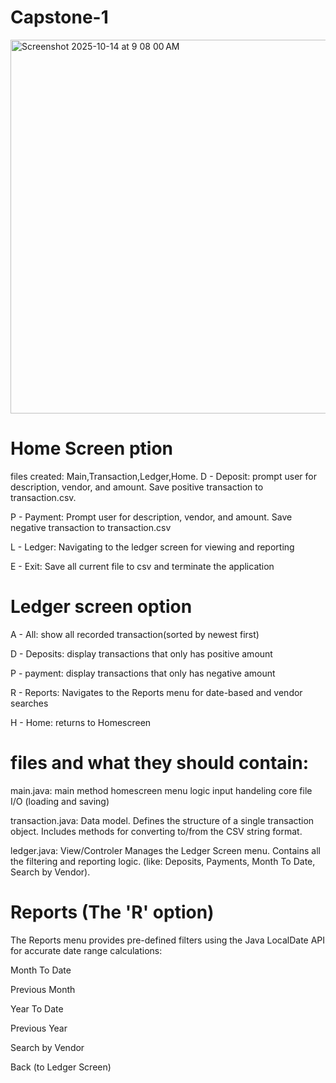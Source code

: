 # Capstone-1

<img width="712" height="598" alt="Screenshot 2025-10-14 at 9 08 00 AM" src="https://github.com/user-attachments/assets/3ca42f45-89c3-4390-a56f-db16737ed8bf" />

# Home Screen ption
files created: Main,Transaction,Ledger,Home.
D - Deposit:
prompt user for description, vendor, and amount. Save positive transaction to transaction.csv.

P - Payment:
Prompt user for description, vendor, and amount. Save negative transaction to transaction.csv 

L - Ledger:
Navigating to the ledger screen for viewing and reporting

E - Exit:
Save all current file to csv and terminate the application


# Ledger screen option
A - All:
show all recorded transaction(sorted by newest first)

D - Deposits:
display transactions that only has positive amount

P - payment:
display transactions that only has negative amount

R - Reports:
Navigates to the Reports menu for date-based and vendor searches

H - Home:
returns to Homescreen



# files and what they should contain:
main.java: main method
homescreen menu logic
input handeling
core file I/O (loading and saving)

transaction.java: Data model.
Defines the structure of a single transaction object. 
Includes methods for converting to/from the CSV string format.

ledger.java: View/Controler
Manages the Ledger Screen menu. 
Contains all the filtering and reporting logic. (like: Deposits, Payments, Month To Date, Search by Vendor).


# Reports (The 'R' option)
The Reports menu provides pre-defined filters using the Java LocalDate API for accurate date range calculations:

Month To Date

Previous Month

Year To Date

Previous Year

Search by Vendor

Back (to Ledger Screen)









